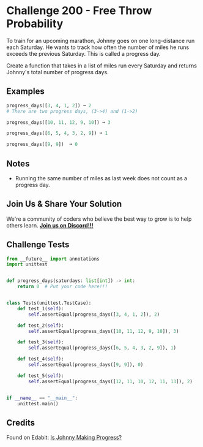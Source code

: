 # Challenge 200 - Free Throw Probability

To train for an upcoming marathon, Johnny goes on one long-distance run each Saturday. He wants to track how often the number of miles he runs exceeds the previous Saturday. This is called a progress day.

Create a function that takes in a list of miles run every Saturday and returns Johnny's total number of progress days.

## Examples
```python
progress_days([3, 4, 1, 2]) ➞ 2
# There are two progress days, (3->4) and (1->2)

progress_days([10, 11, 12, 9, 10]) ➞ 3

progress_days([6, 5, 4, 3, 2, 9]) ➞ 1

progress_days([9, 9])  ➞ 0
```
## Notes

- Running the same number of miles as last week does not count as a progress day.  

## Join Us & Share Your Solution

We're a community of coders who believe the best way to grow is to help others learn. **[Join us on Discord!!!](https://discord.gg/sfHykntuGy)**

## Challenge Tests
```python
from __future__ import annotations
import unittest


def progress_days(saturdays: list[int]) -> int:
    return 0  # Put your code here!!!


class Tests(unittest.TestCase):
    def test_1(self):
        self.assertEqual(progress_days([3, 4, 1, 2]), 2)

    def test_2(self):
        self.assertEqual(progress_days([10, 11, 12, 9, 10]), 3)

    def test_3(self):
        self.assertEqual(progress_days([6, 5, 4, 3, 2, 9]), 1)

    def test_4(self):
        self.assertEqual(progress_days([9, 9]), 0)

    def test_5(self):
        self.assertEqual(progress_days([12, 11, 10, 12, 11, 13]), 2)


if __name__ == "__main__":
    unittest.main()
```
## Credits

Found on Edabit: [Is Johnny Making Progress?](https://edabit.com/challenge/2yHQwkecEHZBfHcmN)
